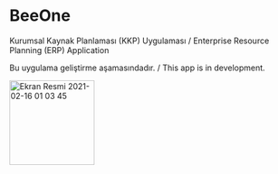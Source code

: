 # BeeOne
Kurumsal Kaynak Planlaması (KKP) Uygulaması / Enterprise Resource Planning (ERP) Application

Bu uygulama geliştirme aşamasındadır. / This app is in development.

<img width="150" alt="Ekran Resmi 2021-02-16 01 03 45" src="https://user-images.githubusercontent.com/46358535/107997209-46c53f00-6ff3-11eb-9e03-526f98866385.png">
